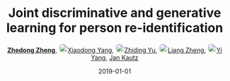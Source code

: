 ---
title: "Joint discriminative and generative learning for person re-identification"
collection: publications
permalink: /publication/Joint-di2019
date: 2019-01-01
doi: 
keywords: discriminative generative learning, joint discriminative generative, learning person identification, object re-identification, image retrieval, person re-id, person retrieval, person search, 
venue: 'CVPR'
paperurl: 'https://zdzheng.xyz/files/CVPR19.pdf'
blog: 'https://zhuanlan.zhihu.com/p/66408913'
code: 'https://github.com/NVlabs/DG-Net'
author: '<strong><a href="https://zdzheng.xyz/authors/Zhedong-Zheng" class="author">Zhedong Zheng</a></strong>, <a href="https://zdzheng.xyz/authors/Xiaodong-Yang" class="author"> <img src= "https://zdzheng.xyz/coauthors/xiaodong-yang.jpg" alt="xiaodong-yang" style="border-radius: 50%; height:20px; width:20px">Xiaodong Yang</a>, <a href="https://zdzheng.xyz/authors/Zhiding-Yu" class="author"> <img src= "https://zdzheng.xyz/coauthors/zhiding-yu.jpeg" alt="zhiding-yu" style="border-radius: 50%; height:20px; width:20px">Zhiding Yu</a>, <a href="https://zdzheng.xyz/authors/Liang-Zheng" class="author"> <img src= "https://zdzheng.xyz/coauthors/liang-zheng.jpg" alt="liang-zheng" style="border-radius: 50%; height:20px; width:20px">Liang Zheng</a>, <a href="https://zdzheng.xyz/authors/Yi-Yang" class="author"> <img src= "https://zdzheng.xyz/coauthors/yi-yang.jpeg" alt="yi-yang" style="border-radius: 50%; height:20px; width:20px">Yi Yang</a>, <a href="https://zdzheng.xyz/authors/Jan-Kautz" class="author">Jan Kautz</a>'
sqlauthor: '{"@type": "Person","name": "Zhedong Zheng"}, {"@type": "Person","name": "Xiaodong Yang"}, {"@type": "Person","name": "Zhiding Yu"}, {"@type": "Person","name": "Liang Zheng"}, {"@type": "Person","name": "Yi Yang"}, {"@type": "Person","name": "Jan Kautz"}'
citation: ' Zhedong Zheng,  Xiaodong Yang,  Zhiding Yu,  Liang Zheng,  Yi Yang,  Jan Kautz, &quot;Joint discriminative and generative learning for person re-identification.&quot; CVPR, 2019.'
pub_year: '2019'
bib: >
    @inproceedings{zheng2019joint,<br>author = "Zheng, Zhedong and Yang, Xiaodong and Yu, Zhiding and Zheng, Liang and Yang, Yi and Kautz, Jan",<br>title = "Joint discriminative and generative learning for person re-identification",<br>booktitle = "CVPR",<br>pages = "2138--2147",<br>code = "https://github.com/NVlabs/DG-Net",<br>url = "https://zdzheng.xyz/files/CVPR19.pdf",<br>blog = "https://zhuanlan.zhihu.com/p/66408913",<br>year = "2019"
    }

---